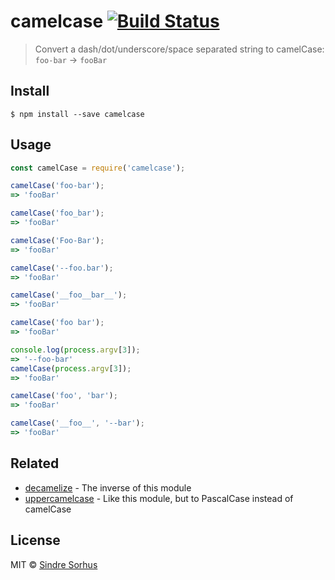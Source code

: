 # camelcase [![Build Status](https:-ci.org/sindresorhus/camelcase.svg?branch=master)](https:-ci.org/sindresorhus/camelcase)

> Convert a dash/dot/underscore/space separated string to camelCase: `foo-bar` → `fooBar`


## Install

```
$ npm install --save camelcase
```


## Usage

```js
const camelCase = require('camelcase');

camelCase('foo-bar');
=> 'fooBar'

camelCase('foo_bar');
=> 'fooBar'

camelCase('Foo-Bar');
=> 'fooBar'

camelCase('--foo.bar');
=> 'fooBar'

camelCase('__foo__bar__');
=> 'fooBar'

camelCase('foo bar');
=> 'fooBar'

console.log(process.argv[3]);
=> '--foo-bar'
camelCase(process.argv[3]);
=> 'fooBar'

camelCase('foo', 'bar');
=> 'fooBar'

camelCase('__foo__', '--bar');
=> 'fooBar'
```


## Related

- [decamelize](https:.com/sindresorhus/decamelize) - The inverse of this module
- [uppercamelcase](https:.com/SamVerschueren/uppercamelcase) - Like this module, but to PascalCase instead of camelCase


## License

MIT © [Sindre Sorhus](https:.com)
